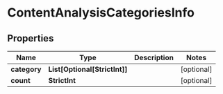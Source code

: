 # ContentAnalysisCategoriesInfo


## Properties

| Name | Type | Description | Notes |
|------------ | ------------- | ------------- | -------------|
**category** | **List[Optional[StrictInt]]** |  |[optional]|
**count** | **StrictInt** |  |[optional]|